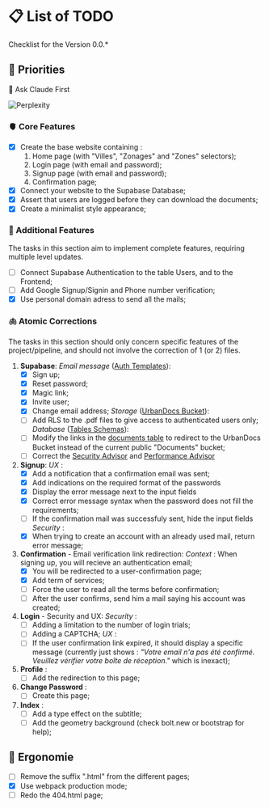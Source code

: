 # 📋 List of TODO

Checklist for the Version 0.0.*

## 🍖 Priorities

🤖 Ask Claude First

![Perplexity](https://img.shields.io/badge/perplexity-000000?style=for-the-badge&logo=perplexity&logoColor=088F8F)

### 🫀 Core Features

* [x] Create the base website containing :
  1. Home page (with "Villes", "Zonages" and "Zones" selectors);
  2. Login page (with email and password);
  3. Signup page (with email and password);
  4. Confirmation page;
* [x] Connect your website to the Supabase Database;
* [x] Assert that users are logged before they can download the documents;
* [x] Create a minimalist style appearance;

### 🧠 Additional Features

The tasks in this section aim to implement complete features, requiring multiple level updates.

* [ ] Connect Supabase Authentication to the table Users, and to the Frontend;
* [ ] Add Google Signup/Signin and Phone number verification;
* [x] Use personal domain adress to send all the mails;

### 🫁 Atomic Corrections

The tasks in this section should only concern specific features of the project/pipeline, and should not involve the correction of 1 (or 2) files.

1. **Supabase**:
   *Email message* ([Auth Templates](https://supabase.com/dashboard/project/ofeyssipibktmbfebibo/auth/templates)):
   * [x] Sign up;
   * [x] Reset password;
   * [x] Magic link;
   * [x] Invite user;
   * [x] Change email address;
   *Storage* ([UrbanDocs Bucket](https://supabase.com/dashboard/project/ofeyssipibktmbfebibo/storage/buckets/urbandocs)):
   * [ ] Add RLS to the .pdf files to give access to authenticated users only;
   *Database* ([Tables Schemas](https://supabase.com/dashboard/project/ofeyssipibktmbfebibo/database/schemas)):
   * [ ] Modify the links in the [documents table](https://supabase.com/dashboard/project/ofeyssipibktmbfebibo/editor/39678) to redirect to the UrbanDocs Bucket instead of the current public "Documents" bucket;
   * [ ] Correct the [Security Advisor](https://supabase.com/dashboard/project/ofeyssipibktmbfebibo/advisors/security) and [Performance Advisor](https://supabase.com/dashboard/project/ofeyssipibktmbfebibo/advisors/performance)
2. **Signup**:
   *UX* :
   * [x] Add a notification that a confirmation email was sent;
   * [x] Add indications on the required format of the passwords
   * [x] Display the error message next to the input fields
   * [x] Correct error message syntax when the password does not fill the requirements;
   * [ ] If the confirmation mail was successfuly sent, hide the input fields
   *Security* :
   * [x] When trying to create an account with an already used mail, return error message;
3. **Confirmation** - Email verification link redirection:
   *Context* : When signing up, you will recieve an authentication email;
   * [x] You will be redirected to a user-confirmation page;
   * [x] Add term of services;
   * [ ] Force the user to read all the terms before confirmation;
   * [ ] After the user confirms, send him a mail saying his account was created;
4. **Login** - Security and UX:
   *Security* :
   * [ ] Adding a limitation to the number of login trials;
   * [ ] Adding a CAPTCHA;
   *UX* :
   * [ ] If the user confirmation link expired, it should display a specific message (currently just shows : *"Votre email n'a pas été confirmé. Veuillez vérifier votre boîte de réception."* which is inexact);
5. **Profile** :
   * [ ] Add the redirection to this page;
6. **Change Password** :
   * [ ] Create this page;
7. **Index** :
   * [ ] Add a type effect on the subtitle;
   * [ ] Add the geometry background (check bolt.new or bootstrap for help);

## 🦯 Ergonomie

* [ ] Remove the suffix ".html" from the different pages;
* [x] Use webpack production mode;
* [ ] Redo the 404.html page;
